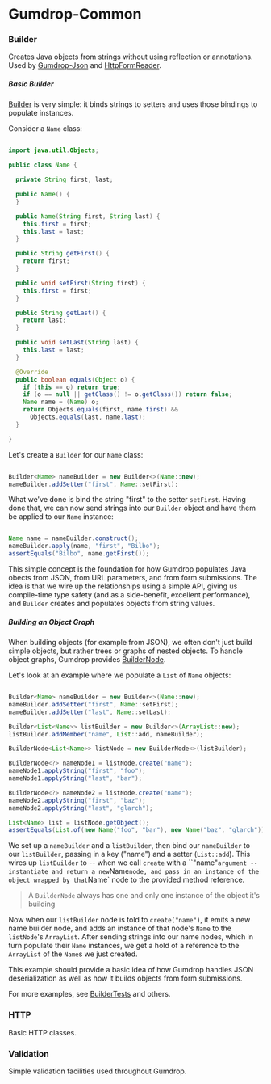 # Gumdrop-Common

### Builder

Creates Java objects from strings without using reflection or annotations. Used by [Gumdrop-Json](../gumdrop.json/) and
[HttpFormReader](../gumdrop.web/gumdrop/web/http/HttpFormReader.java).

##### Basic Builder

[Builder](gumdrop/common/builder/Builder.java) is very simple: it binds strings to setters and uses those bindings
to populate instances.

Consider a `Name` class:

```java

import java.util.Objects;

public class Name {

  private String first, last;

  public Name() {
  }

  public Name(String first, String last) {
    this.first = first;
    this.last = last;
  }

  public String getFirst() {
    return first;
  }

  public void setFirst(String first) {
    this.first = first;
  }

  public String getLast() {
    return last;
  }

  public void setLast(String last) {
    this.last = last;
  }

  @Override
  public boolean equals(Object o) {
    if (this == o) return true;
    if (o == null || getClass() != o.getClass()) return false;
    Name name = (Name) o;
    return Objects.equals(first, name.first) &&
      Objects.equals(last, name.last);
  }

}

```

Let's create a `Builder` for our `Name` class:

```java

Builder<Name> nameBuilder = new Builder<>(Name::new);
nameBuilder.addSetter("first", Name::setFirst);

```

What we've done is bind the string "first" to the setter `setFirst`. Having done that, we can now send strings into our
`Builder` object and have them be applied to our `Name` instance:

```java

Name name = nameBuilder.construct();
nameBuilder.apply(name, "first", "Bilbo");
assertEquals("Bilbo", name.getFirst());

```

This simple concept is the foundation for how Gumdrop populates Java obects from JSON, from URL parameters, and from
form submissions. The idea is that we wire up the relationships using a simple API, giving us compile-time type
safety (and as a side-benefit, excellent performance), and `Builder` creates and populates objects from string values.

##### Building an Object Graph

When building objects (for example from JSON), we often don't just build simple objects, but rather trees or graphs of
nested objects. To handle object graphs, Gumdrop provides [BuilderNode](gumdrop/common/builder/BuilderNode.java).

Let's look at an example where we populate a `List` of `Name` objects:

```java

Builder<Name> nameBuilder = new Builder<>(Name::new);
nameBuilder.addSetter("first", Name::setFirst);
nameBuilder.addSetter("last", Name::setLast);

Builder<List<Name>> listBuilder = new Builder<>(ArrayList::new);
listBuilder.addMember("name", List::add, nameBuilder);

BuilderNode<List<Name>> listNode = new BuilderNode<>(listBuilder);

BuilderNode<?> nameNode1 = listNode.create("name");
nameNode1.applyString("first", "foo");
nameNode1.applyString("last", "bar");

BuilderNode<?> nameNode2 = listNode.create("name");
nameNode2.applyString("first", "baz");
nameNode2.applyString("last", "glarch");

List<Name> list = listNode.getObject();
assertEquals(List.of(new Name("foo", "bar"), new Name("baz", "glarch")), list);

```

We set up a `nameBuilder` and a `listBuilder`, then bind our `nameBuilder` to our `listBuilder`, passing in a key
("name") and a setter (`List::add`). This wires up `listBuilder` to -- when we call `create` with a ``"name"`
argument -- instantiate and return a new `Name` node, and pass in an instance of the object wrapped by that `Name` node
to the provided method reference.

> A `BuilderNode` always has one and only one instance of the object it's building

Now when our `listBuilder` node is told to `create("name")`, it emits a new name builder node, and adds an instance of
that node's `Name` to the `listNode`'s `ArrayList`. After sending strings into our name nodes, which in turn populate
their `Name` instances, we get a hold of a reference to the `ArrayList` of the `Name`s we just created.

This example should provide a basic idea of how Gumdrop handles JSON deserialization as well as how it builds objects
from form submissions.

For more examples, see [BuilderTests](../gumdrop.test/gumdrop/test/common/BuilderTests.java) and others.

### HTTP

Basic HTTP classes.

### Validation

Simple validation facilities used throughout Gumdrop.
